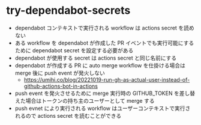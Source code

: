 # try-dependabot-secrets

- dependabot コンテキストで実行される workflow は actions secret を読めない
- ある workflow を dependabot が作成した PR イベントでも実行可能にするために dependabot secret を設定する必要がある
- dependabot が使用する secret は actions secret と同じ名前にする
- dependabot が作成する PR に auto merge workflow を仕掛ける場合は merge 後に push event が発火しない
  - https://umihi.co/blog/20221019-run-gh-as-actual-user-instead-of-github-actions-bot-in-actions
- push event を発火させるために merge 実行時の GITHUB_TOKEN を差し替えた場合はトークンの持ち主のユーザーとして merge する
- push evnet により実行される workflow はユーザーコンテキストで実行されるので actions secret を読むことができる
